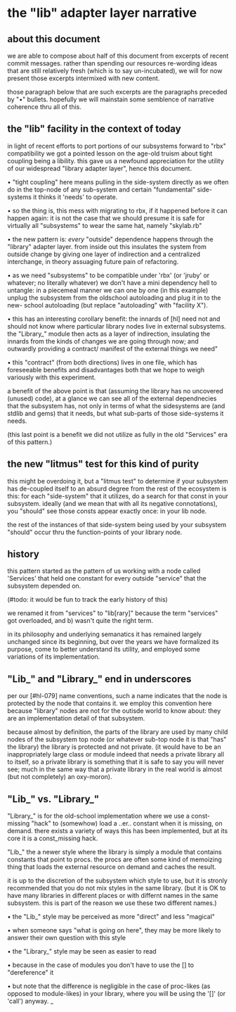 # the "lib" adapter layer narrative

## about this document

we are able to compose about half of this document from excerpts of recent
commit messages. rather than spending our resources re-wording ideas that are
still relatively fresh (which is to say un-incubated), we will for now present
those excerpts intermixed with new content.

those paragraph below that are such excerpts are the paragraphs preceded by
"•" bullets. hopefully we will mainstain some semblence of narrative coherence
thru all of this.



## the "lib" facility in the context of today

in light of recent efforts to port portions of our subsystems forward to
"rbx" compatibility we got a pointed lesson on the age-old truism about
tight coupling being a libility. this gave us a newfound appreciation for
the utility of our widespread "library adapter layer", hence this document.

• "tight coupling" here means pulling in the side-system directly as we often
  do in the top-node of any sub-system and certain "fundamental" side-systems
  it thinks it 'needs' to operate.

• so the thing is, this mess with migrating to rbx, if it happened before it
  can happen again: it is not the case that we should presume it is safe for
  virtually all "subsystems" to wear the same hat, namely "skylab.rb"

• the new pattern is: *every* "outside" dependence happens through the
  "library" adapter layer. from inside out this insulates the system from
  outside change by giving one layer of indirection and a centralized
  interchange, in theory assuaging future pain of refactoring.

• as we need "subsystems" to be compatible under 'rbx' (or 'jruby' or
  whatever; no literally whatever) we don't have a mini dependency hell to
  untangle: in a piecemeal manner we can one by one (in this example) unplug
  the subsystem from the oldschool autoloading and plug it in to the new-
  school autoloading (but replace "autoloading" with "facility X").

• this has an interesting corollary benefit: the innards of [hl] need not and
  should not know where particular library nodes live in external subsystems.
  the "Library_" module then acts as a layer of indirection, insulating the
  innards from the kinds of changes we are going through now; and outwardly
  providing a contract/ manifest of the external things we need"

• this "contract" (from both directions) lives in one file, which has
  foreseeable benefits and disadvantages both that we hope to weigh variously
  with this experiment.

a benefit of the above point is that (assuming the library has no uncovered
(unused) code), at a glance we can see all of the external dependnecies that
the subsystem has, not only in terms of what the sidesystems are (and stdlib
and gems) that it needs, but what sub-parts of those side-systems it needs.

(this last point is a benefit we did not utilize as fully in the old
"Services" era of this pattern.)



## the new "litmus" test for this kind of purity

this might be overdoing it, but a "litmus test" to determine if your subsystem
has de-coupled itself to an absurd degree from the rest of the ecosystem is
this: for each "side-system" that it utilizes, do a search for that const
in your subsystem. ideally (and we mean that with all its negative
connotations), you "should" see those consts appear exactly once: in your lib
node.

the rest of the instances of that side-system being used by your subsystem
"should" occur thru the function-points of your library node.



## history

this pattern started as the pattern of us working with a node called 'Services'
that held one constant for every outside "service" that the subsystem depended
on.

(#todo: it would be fun to track the early history of this)

we renamed it from "services" to "lib[rary]" because the term "services" got
overloaded, and b) wasn't quite the right term.

in its philosophy and underlying semanatics it has remained largely
unchanged since its beginning, but over the years we have formalized its
purpose, come to better understand its utility, and employed some variations
of its implementation.



## "Lib_" and "Library_" end in underscores

per our [#hl-079] name conventions, such a name indicates that the node is
protected by the node that contains it. we employ this convention here because
"library" nodes are not for the outisde world to know about: they are an
implementation detail of that subsystem.

because almost by definition, the parts of the library are used by many child
nodes of the subsystem top node (or whatever sub-top node it is that "has" the
library) the library is protected and not private. (it would have to be an
inappropriately large class or module indeed that needs a private library all
to itself, so a private library is something that it is safe to say you will
never see; much in the same way that a private library in the real world is
almost (but not completely) an oxy-moron).



## "Lib_" vs. "Library_"

"Library_" is for the old-school implementation where we use a const-missing
"hack" to (somewhow) load a ..er.. constant when it is missing, on demand.
there exists a variety of ways this has been implemented, but at its core it
is a const_missing hack.

"Lib_" the a newer style where the library is simply a module that contains
constants that point to procs. the procs are often some kind of memoizing
thing that loads the external resource on demand and caches the result.

it is up to the discretion of the subsystem which style to use, but it is
stronly recommended that you do not mix styles in the same library. (but it
is OK to have many libraries in different places or with differnt names in
the same subsystem. this is part of the reason we use these two different
names.)


• the "Lib_" style may be perceived as more "direct" and less "magical"

  • when someone says "what is going on here", they may be more likely to
    answer their own question with this style


• the "Library_" style may be seen as easier to read

  • because in the case of modules you don't have to use the [] to
    "dereference" it

  • but note that the difference is negligible in the case of proc-likes
    (as opposed to module-likes) in your library, where you will be using
    the '[]' (or 'call') anyway.
_
